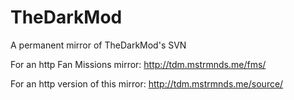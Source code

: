 # TheDarkMod
A permanent mirror of TheDarkMod's SVN

For an http Fan Missions mirror: http://tdm.mstrmnds.me/fms/

For an http version of this mirror: http://tdm.mstrmnds.me/source/

